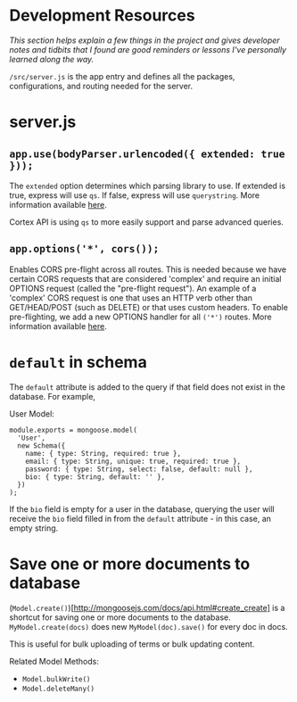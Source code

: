 # Development Resources

<i>This section helps explain a few things in the project and gives developer notes and tidbits that I found are good reminders or lessons I've personally learned along the way.</i>

`/src/server.js` is the app entry and defines all the packages, configurations, and routing needed for the server.

# server.js

## `app.use(bodyParser.urlencoded({ extended: true }));`

The `extended` option determines which parsing library to use. If extended is true, express will use `qs`. If false, express will use `querystring`. More information available [here](https://stackoverflow.com/questions/29960764/what-does-extended-mean-in-express-4-0).

Cortex API is using `qs` to more easily support and parse advanced queries.

## `app.options('*', cors());`

Enables CORS pre-flight across all routes. This is needed because we have certain CORS requests that are considered 'complex' and require an initial OPTIONS request (called the "pre-flight request"). An example of a 'complex' CORS request is one that uses an HTTP verb other than GET/HEAD/POST (such as DELETE) or that uses custom headers. To enable pre-flighting, we add a new OPTIONS handler for all `('*')` routes. More information available [here](https://github.com/expressjs/cors).

# `default` in schema

The `default` attribute is added to the query if that field does not exist in the database. For example,

User Model:
```
module.exports = mongoose.model(
  'User',
  new Schema({
    name: { type: String, required: true },
    email: { type: String, unique: true, required: true },
    password: { type: String, select: false, default: null },
    bio: { type: String, default: '' },
  })
);
```

If the `bio` field is empty for a user in the database, querying the user will receive the `bio` field filled in from the `default` attribute - in this case, an empty string.

# Save one or more documents to database

(`Model.create()`)[http://mongoosejs.com/docs/api.html#create_create] is a shortcut for saving one or more documents to the database.` MyModel.create(docs)` does new `MyModel(doc).save()` for every doc in docs.

This is useful for bulk uploading of terms or bulk updating content.

Related Model Methods:
- `Model.bulkWrite()`
- `Model.deleteMany()`

